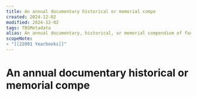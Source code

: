 ```yaml
---
title: An annual documentary historical or memorial compe
created: 2024-12-02
modified: 2024-12-02
tags: TBSMetadata
alias: An annual documentary, historical, or memorial compendium of facts and information about the preceding year, often limited to a specific country or subject.
scopeNote:
- "[[22091 Yearbooks]]"
---
```

# An annual documentary historical or memorial compe
